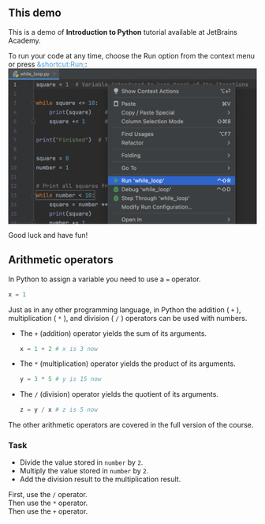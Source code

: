 ## This demo

This is a demo of **Introduction to Python** tutorial available at JetBrains Academy.
<div class='hint' title="Running the code">
To run your code at any time, choose the Run option from the context menu or press <span style="color: #509DD6">&shortcut:Run;</span>:

<style>
img {
  display: block;
  margin-left: auto;
  margin-right: auto;
}
</style>
<img src="edu_context_menu_run.png" class="center" width=600>
</div>

Good luck and have fun!

## Arithmetic operators
In Python to assign a variable you need to use a `=` operator.
```python
x = 1
```

Just as in any other programming language, in Python the addition ( `+` ), 
multiplication ( `*` ), and division ( `/` ) operators can be used with numbers. 

- The `+` (addition) operator yields the sum of its arguments.
  ```python
  x = 1 + 2 # x is 3 now
  ```
- The `*` (multiplication) operator yields the product of its arguments. 
  ```python
  y = 3 * 5 # y is 15 now
  ```
  
- The `/` (division) operator yields the quotient of its arguments. 
  ```python
  z = y / x # z is 5 now
  ```

<div class='hint' title="Where is subtraction?">The other arithmetic operators are covered in the full version of the course.</div>

### Task
 - Divide the value stored in `number` by `2`.
 - Multiply the value stored in `number` by `2`.
 - Add the division result to the multiplication result.

<div class='hint'>First, use the <code>/</code> operator.</div>

<div class='hint'>Then use the <code>*</code> operator.</div>

<div class='hint'>Then use the <code>+</code> operator.</div>

